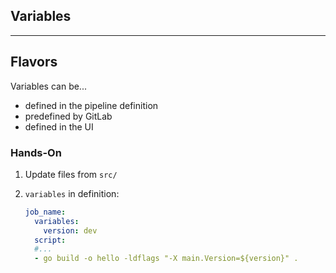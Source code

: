 <!-- .slide: id="gitlab_variables" class="vertical-center" -->

<i class="fa-duotone fa-square-root-variable fa-8x fa-duotone-colors" style="float: right; color: grey;"></i>

## Variables

---

## Flavors

Variables can be...

- defined in the pipeline definition
- predefined by GitLab
- defined in the UI

### Hands-On [<i class="fa fa-comment-code"></i>](https://github.com/nicholasdille/container-slides/tree/master/160_gitlab_ci/020_variables/src "160_gitlab_ci/020_variables/src")

1. Update files from `src/`
1. `variables` in definition:

    ```yaml
    job_name:
      variables:
        version: dev
      script:
      #...
      - go build -o hello -ldflags "-X main.Version=${version}" .
    ```
    <!-- .element: style="width: 35em;" -->
